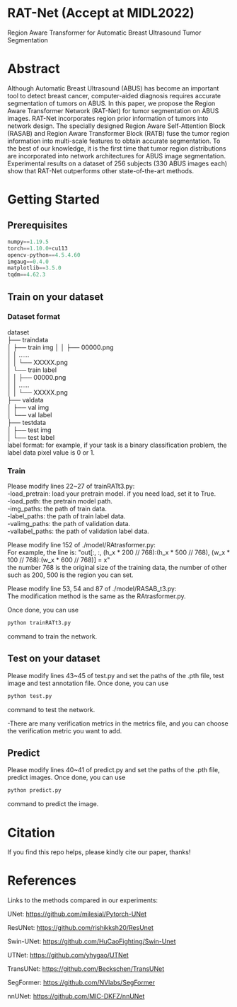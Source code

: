 # RAT-Net (Accept at MIDL2022)
Region Aware Transformer for Automatic Breast Ultrasound Tumor Segmentation

# Abstract
Although Automatic Breast Ultrasound (ABUS) has become an important tool to detect breast cancer, computer-aided diagnosis requires accurate segmentation of tumors on ABUS. In this paper, we propose the Region Aware Transformer Network (RAT-Net) for tumor segmentation on ABUS images. RAT-Net incorporates region prior information of tumors into network design. The specially designed Region Aware Self-Attention Block (RASAB) and Region Aware Transformer Block (RATB) fuse the tumor region information into multi-scale features to obtain accurate segmentation. To the best of our knowledge, it is the first time that tumor region distributions are incorporated into network architectures for ABUS image segmentation. Experimental results on a dataset of 256 subjects (330 ABUS images each) show that RAT-Net outperforms other state-of-the-art methods.

# Getting Started  
## Prerequisites
```python 
numpy==1.19.5
torch==1.10.0+cu113
opencv-python==4.5.4.60
imgaug==0.4.0
matplotlib==3.5.0
tqdm==4.62.3
```

## Train on your dataset

### Dataset format
dataset  
├── traindata  
│   ├── train img 
│   │   ├── 00000.png  
│   │    ……  
│   │   └── XXXXX.png  
│   └── train label  
│   │   ├── 00000.png  
│   │    ……  
│   │   └── XXXXX.png  
├── valdata  
│   ├── val img  
│   └── val label  
├── testdata  
│   ├── test img  
│   └── test label  
label format: for example, if your task is a binary classification problem, the label data pixel value is 0 or 1.

### Train

Please modify lines 22~27 of trainRATt3.py:  
-load_pretrain: load your pretrain model. if you need load, set it to True.  
-load_path: the pretrain model path.  
-img_paths: the path of train data.  
-label_paths: the path of train label data.    
-valimg_paths: the path of validation data.  
-vallabel_paths: the path of validation label data.

Please modify line 152 of ./model/RAtrasformer.py:  
For example, the line is: "out[:, :, (h_x * 200 // 768):(h_x * 500 // 768), (w_x * 100 // 768):(w_x * 600 // 768)] = x"  
the number 768 is the original size of the training data, the number of other such as 200, 500 is the region you can set.

Please modify line 53, 54 and 87 of ./model/RASAB_t3.py:  
The modification method is the same as the RAtrasformer.py.

 Once done, you can use 
```python  
python trainRATt3.py  
```
command to train the network.


## Test on your dataset
Please modify lines 43~45 of test.py and set the paths of the .pth file, test image and test annotation file. Once done, you can use 
```python  
python test.py  
```
command to test the network.

-There are many verification metrics in the metrics file, and you can choose the verification metric you want to add.

## Predict
Please modify lines 40~41 of predict.py and set the paths of the .pth file, predict images. Once done, you can use 
```python  
python predict.py  
```
command to predict the image.

# Citation 

If you find this repo helps, please kindly cite our paper, thanks!

# References
Links to the methods compared in our experiments:

UNet: https://github.com/milesial/Pytorch-UNet

ResUNet: https://github.com/rishikksh20/ResUnet

Swin-UNet: https://github.com/HuCaoFighting/Swin-Unet

UTNet: https://github.com/yhygao/UTNet

TransUNet: https://github.com/Beckschen/TransUNet

SegFormer: https://github.com/NVlabs/SegFormer

nnUNet: https://github.com/MIC-DKFZ/nnUNet

